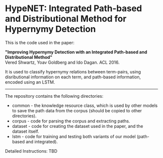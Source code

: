 # HypeNET: Integrated Path-based and Distributional Method for Hypernymy Detection

This is the code used in the paper:

<b>"Improving Hypernymy Detection with an Integrated Path-based and Distributional Method"</b><br/>
Vered Shwartz, Yoav Goldberg and Ido Dagan. ACL 2016.

It is used to classify hypernymy relations between term-pairs, using disributional information on each term, and path-based information, encoded using an LSTM.

***

The repository contains the following directories:
* common - the knowledge resource class, which is used by other models to save the path data from the corpus (should be copied to other directories).
* corpus - code for parsing the corpus and extracting paths.
* dataset - code for creating the dataset used in the paper, and the dataset itself.
* lstm - code for training and testing both variants of our model (path-based and integrated).

Detailed Instructions: TBD